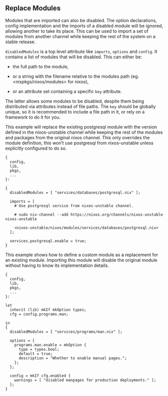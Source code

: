 ## Replace Modules

Modules that are imported can also be disabled. The option declarations, config implementation and the imports of a disabled module will be ignored, allowing another to take its place. This can be used to import a set of modules from another channel while keeping the rest of the system on a stable release.

`disabledModules` is a top level attribute like `imports`, `options` and `config`. It contains a list of modules that will be disabled. This can either be:

- the full path to the module,

- or a string with the filename relative to the modules path (eg. \<nixpkgs/nixos/modules\> for nixos),

- or an attribute set containing a specific `key` attribute.

The latter allows some modules to be disabled, despite them being distributed via attributes instead of file paths. The `key` should be globally unique, so it is recommended to include a file path in it, or rely on a framework to do it for you.

This example will replace the existing postgresql module with the version defined in the nixos-unstable channel while keeping the rest of the modules and packages from the original nixos channel. This only overrides the module definition, this won’t use postgresql from nixos-unstable unless explicitly configured to do so.

```programlisting
{
  config,
  lib,
  pkgs,
  ...
}:

{
  disabledModules = [ "services/databases/postgresql.nix" ];

  imports = [
    # Use postgresql service from nixos-unstable channel.

    # sudo nix-channel --add https://nixos.org/channels/nixos-unstable nixos-unstable

    <nixos-unstable/nixos/modules/services/databases/postgresql.nix>
  ];

  services.postgresql.enable = true;
}
```

This example shows how to define a custom module as a replacement for an existing module. Importing this module will disable the original module without having to know its implementation details.

```programlisting
{
  config,
  lib,
  pkgs,
  ...
}:

let
  inherit (lib) mkIf mkOption types;
  cfg = config.programs.man;

in
{
  disabledModules = [ "services/programs/man.nix" ];

  options = {
    programs.man.enable = mkOption {
      type = types.bool;
      default = true;
      description = "Whether to enable manual pages.";
    };
  };

  config = mkIf cfg.enabled {
    warnings = [ "disabled manpages for production deployments." ];
  };
}
```
